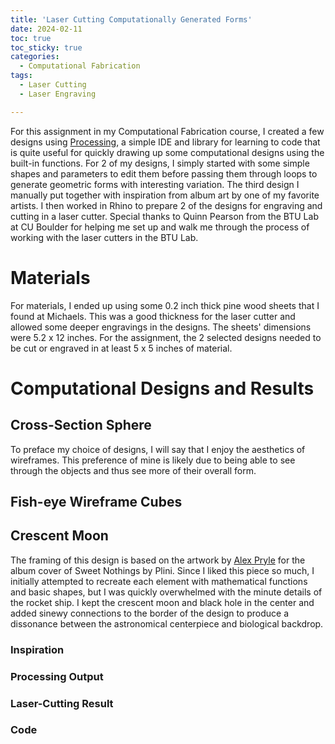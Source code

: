 ```yaml
---
title: 'Laser Cutting Computationally Generated Forms'
date: 2024-02-11
toc: true
toc_sticky: true
categories:
  - Computational Fabrication
tags:
  - Laser Cutting
  - Laser Engraving

---
```



For this assignment in my Computational Fabrication course, I created a few designs using <a href="https://botanicalgarden.berkeley.edu/glad-you-asked/cones">Processing</a>, a simple IDE and library for learning to code that is quite useful for quickly drawing up some computational designs using the built-in functions. For 2 of my designs, I simply started with some simple shapes and parameters to edit them before passing them through loops to generate geometric forms with interesting variation. The third design I manually put together with inspiration from album art by one of my favorite artists. I then worked in Rhino to prepare 2 of the designs for engraving and cutting in a laser cutter. Special thanks to Quinn Pearson from the BTU Lab at CU Boulder for helping me set up and walk me through the process of working with the laser cutters in the BTU Lab.

# Materials

For materials, I ended up using some 0.2 inch thick pine wood sheets that I found at Michaels. This was a good thickness for the laser cutter and allowed some deeper engravings in the designs. The sheets' dimensions were 5.2 x 12 inches. For the assignment, the 2 selected designs needed to be cut or engraved in at least 5 x 5 inches of material.

# Computational Designs and Results
## Cross-Section Sphere

To preface my choice of designs, I will say that I enjoy the aesthetics of wireframes. This preference of mine is likely due to being able to see through the objects and thus see more of their overall form.

## Fish-eye Wireframe Cubes


## Crescent Moon
The framing of this design is based on the artwork by <a href="https://www.facebook.com/DeadCrownDesign">Alex Pryle</a> for the album cover of Sweet Nothings by Plini. Since I liked this piece so much, I initially attempted to recreate each element with mathematical functions and basic shapes, but I was quickly overwhelmed with the minute details of the rocket ship. I kept the crescent moon and black hole in the center and added sinewy connections to the border of the design to produce a dissonance between the astronomical centerpiece and biological backdrop.

### Inspiration

### Processing Output

### Laser-Cutting Result

### Code
<script src="https://gist.github.com/noajam/a0fd344ec833ceca13c31e224e8f306c.js"></script>